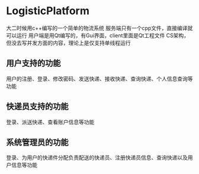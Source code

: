 # LogisticPlatform
大二时候用c++编写的一个简单的物流系统
服务端只有一个cpp文件，直接编译就可以运行
用户端是用Qt编写的，有Gui界面，client里面是Qt工程文件
CS架构，但没去写并发方面的内容，理论上是仅支持单线程运行

## 用户支持的功能
用户的注册、登录、修改密码、发送快递、接收快递、查询快递、个人信息查询等功能

## 快递员支持的功能
登录、派送快递、查看账户信息等功能

## 系统管理员的功能
登录、为用户的快递件分配负责配送的快递员、注册快递员信息、查询快递以及用户信息等功能
